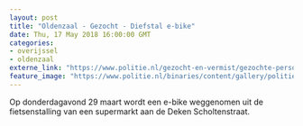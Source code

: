 ```yaml
---
layout: post
title: "Oldenzaal - Gezocht - Diefstal e-bike"
date: Thu, 17 May 2018 16:00:00 GMT
categories: 
- overijssel 
- oldenzaal 
externe_link: "https://www.politie.nl/gezocht-en-vermist/gezochte-personen/2018/mei/02-oon/odl/diefstal-e-bike.html"
feature_image: "https://www.politie.nl/binaries/content/gallery/politie/gezocht/verdachten/2018/mei/02-on/2018141386-1.jpg"
---
```


Op donderdagavond 29 maart wordt een e-bike weggenomen uit de fietsenstalling van een supermarkt aan de Deken Scholtenstraat.
